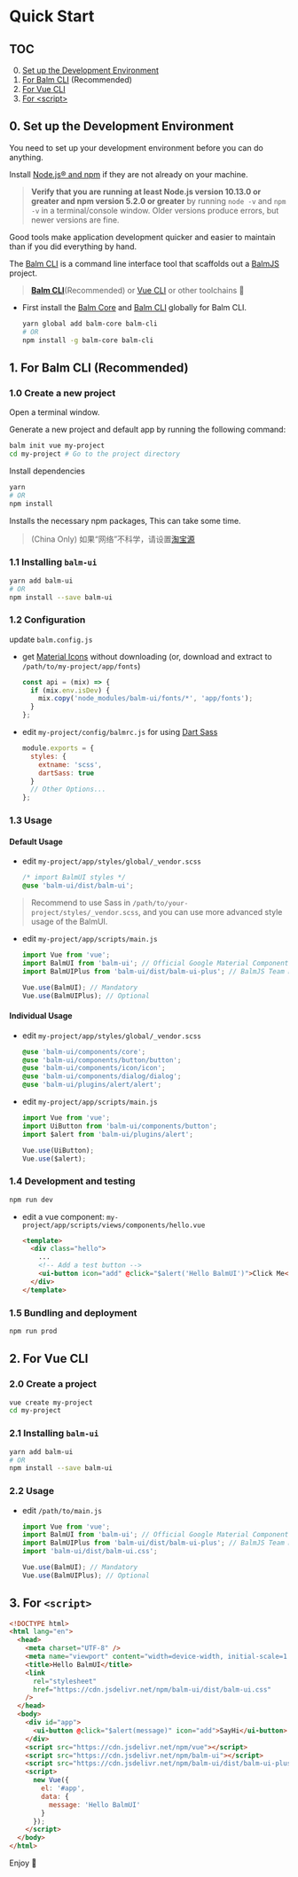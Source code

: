 # Quick Start

## TOC

0. <a href="javascript:void(0)" class="v-anchor" data-href="#for-env">Set up the Development Environment</a>
1. <a href="javascript:void(0)" class="v-anchor" data-href="#for-balm-cli">For Balm CLI</a> (Recommended)
2. <a href="javascript:void(0)" class="v-anchor" data-href="#for-vue-cli">For Vue CLI</a>
3. <a href="javascript:void(0)" class="v-anchor" data-href="#for-script">For &lt;script&gt;</a>

<div id="for-env"></div>

## 0. Set up the Development Environment

You need to set up your development environment before you can do anything.

Install [Node.js® and npm](https://nodejs.org/en/download/) if they are not already on your machine.

> **Verify that you are running at least Node.js version 10.13.0 or greater and npm version 5.2.0 or greater** by running `node -v` and `npm -v` in a terminal/console window. Older versions produce errors, but newer versions are fine.

Good tools make application development quicker and easier to maintain than if you did everything by hand.

The [Balm CLI](https://github.com/balmjs/balm-cli) is a command line interface tool that scaffolds out a [BalmJS](https://github.com/balmjs/balm) project.

> **[Balm CLI](https://github.com/balmjs/balm-cli)**(Recommended) or [Vue CLI](https://github.com/vuejs/vue-cli) or other toolchains 🚀

- First install the [Balm Core](https://github.com/balmjs/balm) and [Balm CLI](https://github.com/balmjs/balm-cli) globally for Balm CLI.

  ```bash
  yarn global add balm-core balm-cli
  # OR
  npm install -g balm-core balm-cli
  ```

<div id="for-balm-cli"></div>

## 1. For Balm CLI (Recommended)

### 1.0 Create a new project

Open a terminal window.

Generate a new project and default app by running the following command:

```bash
balm init vue my-project
cd my-project # Go to the project directory
```

Install dependencies

```bash
yarn
# OR
npm install
```

Installs the necessary npm packages, This can take some time.

> (China Only) 如果“网络”不科学，请设置[淘宝源](https://developer.aliyun.com/mirror/NPM)

### 1.1 Installing `balm-ui`

```bash
yarn add balm-ui
# OR
npm install --save balm-ui
```

### 1.2 Configuration

update `balm.config.js`

- get [Material Icons](https://material.balmjs.com/material-icons.zip) without downloading (or, download and extract to `/path/to/my-project/app/fonts`)

  ```js
  const api = (mix) => {
    if (mix.env.isDev) {
      mix.copy('node_modules/balm-ui/fonts/*', 'app/fonts');
    }
  };
  ```

- edit `my-project/config/balmrc.js` for using [Dart Sass](https://balm.js.org/docs/config/styles.html#styles-dartsass)

  ```js
  module.exports = {
    styles: {
      extname: 'scss',
      dartSass: true
    }
    // Other Options...
  };
  ```

### 1.3 Usage

#### Default Usage

- edit `my-project/app/styles/global/_vendor.scss`

  ```scss
  /* import BalmUI styles */
  @use 'balm-ui/dist/balm-ui';
  ```

> Recommend to use Sass in `/path/to/your-project/styles/_vendor.scss`, and you can use more advanced style usage of the BalmUI.

- edit `my-project/app/scripts/main.js`

  ```js
  import Vue from 'vue';
  import BalmUI from 'balm-ui'; // Official Google Material Components
  import BalmUIPlus from 'balm-ui/dist/balm-ui-plus'; // BalmJS Team Material Components

  Vue.use(BalmUI); // Mandatory
  Vue.use(BalmUIPlus); // Optional
  ```

#### Individual Usage

- edit `my-project/app/styles/global/_vendor.scss`

  ```scss
  @use 'balm-ui/components/core';
  @use 'balm-ui/components/button/button';
  @use 'balm-ui/components/icon/icon';
  @use 'balm-ui/components/dialog/dialog';
  @use 'balm-ui/plugins/alert/alert';
  ```

- edit `my-project/app/scripts/main.js`

  ```js
  import Vue from 'vue';
  import UiButton from 'balm-ui/components/button';
  import $alert from 'balm-ui/plugins/alert';

  Vue.use(UiButton);
  Vue.use($alert);
  ```

### 1.4 Development and testing

```bash
npm run dev
```

- edit a vue component: `my-project/app/scripts/views/components/hello.vue`

  ```html
  <template>
    <div class="hello">
      ...
      <!-- Add a test button -->
      <ui-button icon="add" @click="$alert('Hello BalmUI')">Click Me</ui-button>
    </div>
  </template>
  ```

### 1.5 Bundling and deployment

```bash
npm run prod
```

<div id="for-vue-cli"></div>

## 2. For Vue CLI

### 2.0 Create a project

```bash
vue create my-project
cd my-project
```

### 2.1 Installing `balm-ui`

```bash
yarn add balm-ui
# OR
npm install --save balm-ui
```

### 2.2 Usage

- edit `/path/to/main.js`

  ```js
  import Vue from 'vue';
  import BalmUI from 'balm-ui'; // Official Google Material Components
  import BalmUIPlus from 'balm-ui/dist/balm-ui-plus'; // BalmJS Team Material Components
  import 'balm-ui/dist/balm-ui.css';

  Vue.use(BalmUI); // Mandatory
  Vue.use(BalmUIPlus); // Optional
  ```

<div id="for-script"></div>

## 3. For `<script>`

```html
<!DOCTYPE html>
<html lang="en">
  <head>
    <meta charset="UTF-8" />
    <meta name="viewport" content="width=device-width, initial-scale=1.0" />
    <title>Hello BalmUI</title>
    <link
      rel="stylesheet"
      href="https://cdn.jsdelivr.net/npm/balm-ui/dist/balm-ui.css"
    />
  </head>
  <body>
    <div id="app">
      <ui-button @click="$alert(message)" icon="add">SayHi</ui-button>
    </div>
    <script src="https://cdn.jsdelivr.net/npm/vue"></script>
    <script src="https://cdn.jsdelivr.net/npm/balm-ui"></script>
    <script src="https://cdn.jsdelivr.net/npm/balm-ui/dist/balm-ui-plus.js"></script>
    <script>
      new Vue({
        el: '#app',
        data: {
          message: 'Hello BalmUI'
        }
      });
    </script>
  </body>
</html>
```

Enjoy 👻
